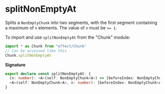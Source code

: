 # splitNonEmptyAt

Splits a `NonEmptyChunk` into two segments, with the first segment containing a maximum of `n` elements.
The value of `n` must be `>= 1`.

To import and use `splitNonEmptyAt` from the "Chunk" module:

```ts
import * as Chunk from "effect/Chunk"
// Can be accessed like this
Chunk.splitNonEmptyAt
```

**Signature**

```ts
export declare const splitNonEmptyAt: {
  (n: number): <A>(self: NonEmptyChunk<A>) => [beforeIndex: NonEmptyChunk<A>, fromIndex: Chunk<A>]
  <A>(self: NonEmptyChunk<A>, n: number): [beforeIndex: NonEmptyChunk<A>, fromIndex: Chunk<A>]
}
```
